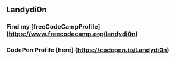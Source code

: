 ## Landydi0n
### Find my [freeCodeCampProfile] (https://www.freecodecamp.org/landydi0n) 
### CodePen Profile [here] (https://codepen.io/Landydi0n)
